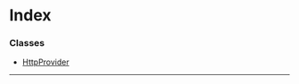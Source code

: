 

# Index

### Classes

* [HttpProvider](../classes/_api_provider_src_http_index_.httpprovider.md)

---

